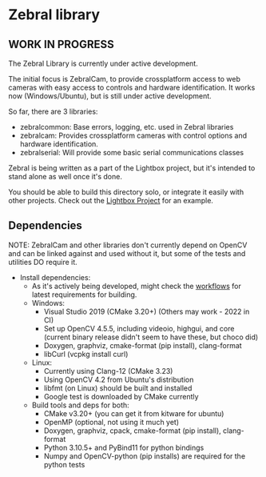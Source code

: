 # Zebral library

## WORK IN PROGRESS
The Zebral Library is currently under active development.

The initial focus is ZebralCam, to provide crossplatform access to web cameras with easy access to controls and hardware identification.  It works now (Windows/Ubuntu), but is still under active development.

So far, there are 3 libraries:
 - zebralcommon: Base errors, logging, etc. used in Zebral libraries
 - zebralcam: Provides crossplatform cameras with control options and hardware identification.
 - zebralserial: Will provide some basic serial communications classes

Zebral is being written as a part of the Lightbox project, but it's intended to stand
alone as well once it's done.

You should be able to build this directory solo, or integrate it easily with other projects.
Check out the [Lightbox Project](https://github.com/devellison/lightbox) for an example.

## Dependencies
NOTE: ZebralCam and other libraries don't currently depend on OpenCV and can be linked against and used without it,
but some of the tests and utilities DO require it.

- Install dependencies:
  - As it's actively being developed, might check the [workflows](https://github.com/devellison/zebral/tree/main/.github/workflows) for latest requirements for building.
  - Windows:
    - Visual Studio 2019 (CMake 3.20+)  (Others may work - 2022 in CI)
    - Set up OpenCV 4.5.5, including videoio, highgui, and core 
      (current binary release didn't seem to have these, but choco did)
    - Doxygen, graphviz, cmake-format (pip install), clang-format
    - libCurl (vcpkg install curl)
  - Linux:
    - Currently using Clang-12 (CMake 3.23)
    - Using OpenCV 4.2 from Ubuntu's distribution
    - libfmt (on Linux) should be built and installed
    - Google test is downloaded by CMake currently
  - Build tools and deps for both:    
    - CMake v3.20+ (you can get it from kitware for ubuntu)
    - OpenMP (optional, not using it much yet)
    - Doxygen, graphviz, cpack, cmake-format (pip install), clang-format
    - Python 3.10.5+ and PyBind11 for python bindings
    - Numpy and OpenCV-python (pip installs) are required for the python tests
